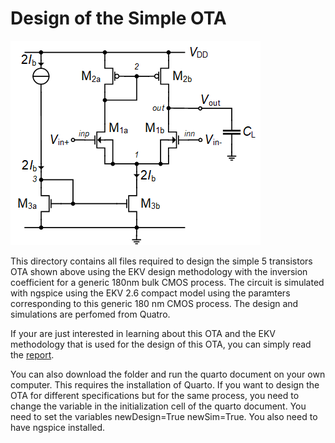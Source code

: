# Design of the Simple OTA

![Simple OTA.](/Amplifiers/OTAs/Simple%20OTA/Figures/Simple_OTA.png)

This directory contains all files required to design the simple 5 transistors OTA shown above using the EKV design methodology with the inversion coefficient for a generic 180nm bulk CMOS process. The circuit is simulated with ngspice using the EKV 2.6 compact model using the paramters corresponding to this generic 180 nm CMOS process.
The design and simulations are perfomed from Quatro.

If your are just interested in learning about this OTA and the EKV methodology that is used for the design of this OTA, you can simply read the [report](/Amplifiers/OTAs/Simple%20OTA/Simple_OTA.pdf).

You can  also download the folder and run the quarto document on your own computer. This requires the installation of Quarto. If you want to design the OTA for different specifications but for the same process, you need to change the variable in the initialization cell of the quarto document. You need to set the variables
newDesign=True
newSim=True.
You also need to have ngspice installed.
